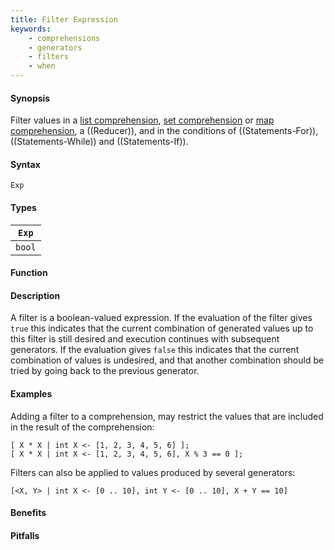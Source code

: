```yaml
---
title: Filter Expression
keywords:
    - comprehensions
    - generators
    - filters
    - when
---
```


#### Synopsis

Filter values in a [list comprehension]((List-Comprehension)), [set comprehension]((Set-Comprehension)) or [map comprehension]((Map-Comprehension)), a ((Reducer)), and in the conditions of ((Statements-For)), ((Statements-While)) and ((Statements-If)).

#### Syntax

`Exp`

#### Types

| `Exp`  |
| --- |
| `bool`   |


#### Function

#### Description

A  filter is a boolean-valued expression. 
If the evaluation of the filter gives `true` this indicates that the current combination of generated values up 
to this filter is still desired and execution continues with subsequent generators. 
If the evaluation gives `false` this indicates that the current combination of values is undesired, 
and that another combination should be tried by going back to the previous generator.

#### Examples

Adding a filter to a comprehension, may restrict the values that are included in the result of the comprehension:
```rascal-shell
[ X * X | int X <- [1, 2, 3, 4, 5, 6] ];
[ X * X | int X <- [1, 2, 3, 4, 5, 6], X % 3 == 0 ];
```
Filters can also be applied to values produced by several generators:
```rascal-shell,continue
[<X, Y> | int X <- [0 .. 10], int Y <- [0 .. 10], X + Y == 10]
```

#### Benefits

#### Pitfalls

